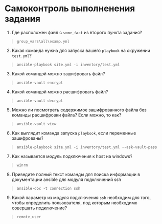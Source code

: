 
# Самоконтроль выполненения задания

1. Где расположен файл с `some_fact` из второго пункта задания? 
>`group_vars\all\examp.yml`
2. Какая команда нужна для запуска вашего `playbook` на окружении `test.yml`? 
>`ansible-playbook site.yml -i inventory/test.yml`
3. Какой командой можно зашифровать файл?
>`ansible-vault encrypt`
4. Какой командой можно расшифровать файл?
>`ansible-vault decrypt`
5. Можно ли посмотреть содержимое зашифрованного файла без команды расшифровки файла? Если можно, то как?
>`ansible-vault view`
6. Как выглядит команда запуска `playbook`, если переменные зашифрованы?
>`ansible-playbook site.yml -i inventory/test.yml --ask-vault-pass`
7. Как называется модуль подключения к host на windows?
>`winrm`
8. Приведите полный текст команды для поиска информации в документации ansible для модуля подключений ssh
>`ansible-doc -t connection ssh`
9. Какой параметр из модуля подключения `ssh` необходим для того, чтобы определить пользователя, под которым необходимо совершать подключение?
>`remote_user`